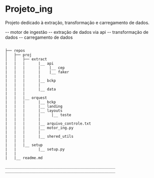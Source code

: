 # Projeto_ing

Projeto dedicado à extração, transformação e carregamento de dados.

-- motor de ingestão
-- extração de dados via api
-- transformação de dados
-- carregamento de dados

```plaintext

├── repos
│   ├── proj
│   │   ├── extract
|   |   |      |__ api
|   |   |      |    |__ cep
|   |   |      |    |__ faker
|   |   |      |
|   |   |      |__ bckp
|   |   |      |
|   |   |      |__ data
|   |   |      
|   |   |__ orquest
|   |   |      |__ bckp
|   |   |      |__ landing
|   |   |      |__ layouts
|   |   |      |     |__ teste
|   |   |      |
|   |   |      |__ arquivo_controle.txt
|   |   |      |__ motor_ing.py
|   |   |      |
|   |   |      |__ shered_utils
|   |   |      
|   |   |__ setup
|   |          |__ setup.py
|   |
|   |__ readme.md

__________________________________________________
__________________________________________________